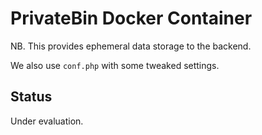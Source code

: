 # PrivateBin Docker Container

NB. This provides ephemeral data storage to the backend.

We also use `conf.php` with some tweaked settings.

## Status

Under evaluation.
